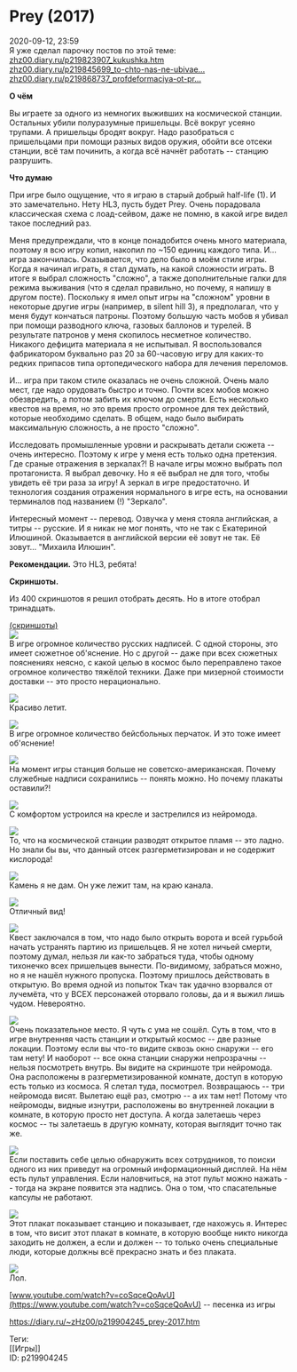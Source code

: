 Prey (2017)
============

   
 2020-09-12, 23:59   
  Я уже сделал парочку постов по этой теме:   
  [zhz00.diary.ru/p219823907\_kukushka.htm](Кукушка)    
  [zhz00.diary.ru/p219845699\_to-chto-nas-ne-ubivae...](То,%20что%20нас%20не%20убивает)    
  [zhz00.diary.ru/p219868737\_profdeformaciya-ot-pr...](Профдеформация%20от%20Prey%20(2017))    
   
   
  **О чём**    
   
 Вы играете за одного из немногих выживших на космической станции. Остальных убили полуразумные пришельцы. Всё вокруг усеяно трупами. А пришельцы бродят вокруг. Надо разобраться с пришельцами при помощи разных видов оружия, обойти все отсеки станции, всё там починить, а когда всё начнёт работать -- станцию разрушить.   
   
  **Что думаю**    
   
 При игре было ощущение, что я играю в старый добрый half-life (1). И это замечательно. Нету HL3, пусть будет Prey. Очень порадовала классическая схема с лоад-сейвом, даже не помню, в какой игре видел такое последний раз.   
   
 Меня предупреждали, что в конце понадобится очень много материала, поэтому я всю игру копил, накопил по ~150 единиц каждого типа. И... игра закончилась. Оказывается, что дело было в моём стиле игры. Когда я начинал играть, я стал думать, на какой сложности играть. В итоге я выбрал сложность "сложно", а также дополнительные галки для режима выживания (что я сделал правильно, но почему, я напишу в другом посте). Поскольку я имел опыт игры на "сложном" уровни в некоторые другие игры (например, в silent hill 3), я предполагал, что у меня будут кончаться патроны. Поэтому большую часть мобов я убивал при помощи разводного ключа, газовых баллонов и турелей. В результате патронов у меня скопилось несметное количество. Никакого дефицита материала я не испытывал. Я воспользовался фабрикатором буквально раз 20 за 60-часовую игру для каких-то редких припасов типа ортопедического набора для лечения переломов.   
   
 И... игра при таком стиле оказалась не очень сложной. Очень мало мест, где надо орудовать быстро и точно. Почти всех мобов можно обезвредить, а потом забить их ключом до смерти. Есть несколько квестов на время, но это время просто огромное для тех действий, которые необходимо сделать. В общем, надо было выбирать максимальную сложность, а не просто "сложно".   
   
 Исследовать промышленные уровни и раскрывать детали сюжета -- очень интересно. Поэтому к игре у меня есть только одна претензия. Где сраные отражения в зеркалах?! В начале игры можно выбрать пол протагониста. Я выбрал девочку. Но я её выбрал не для того, чтобы увидеть её три раза за игру! А зеркал в игре предостаточно. И технология создания отражения нормального в игре есть, на основании терминалов под названием (!) "Зеркало".   
   
 Интересный момент -- перевод. Озвучка у меня стояла английская, а титры -- русские. И я никак не мог понять, что не так с Екатериной Илюшиной. Оказывается в английской версии её зовут не так. Её зовут... "Михаила Илюшин".   
   
  **Рекомендации.**  Это HL3, ребята!   
   
  **Скриншоты.**    
   
 Из 400 скриншотов я решил отобрать десять. Но в итоге отобрал тринадцать.   
   
  [(скриншоты)](https://zHz00.diary.ru/p219904245.htm?index=1#linkmore219904245m1)       
  [![](https://i.imgur.com/Vk2Lxynl.jpg)](https://i.imgur.com/Vk2Lxyn.jpg)    
 В игре огромное количество русских надписей. С одной стороны, это имеет сюжетное об'яснение. Но с другой -- даже при всех сюжетных пояснениях неясно, с какой целью в космос было переправлено такое огромное количество тяжёлой техники. Даже при мизерной стоимости доставки -- это просто нерационально.   
   
  [![](https://i.imgur.com/lX89Pzil.jpg)](https://i.imgur.com/lX89Pzi.jpg)    
 Красиво летит.   
   
  [![](https://i.imgur.com/GAYiAvnl.jpg)](https://i.imgur.com/GAYiAvn.jpg)    
 В игре огромное количество бейсбольных перчаток. И это тоже имеет об'яснение!   
   
  [![](https://i.imgur.com/NjWFx1dl.jpg)](https://i.imgur.com/NjWFx1d.jpg)    
 На момент игры станция больше не советско-американская. Почему служебные надписи сохранились -- понять можно. Но почему плакаты оставили?!   
   
  [![](https://i.imgur.com/KHWbJAwl.jpg)](https://i.imgur.com/KHWbJAw.jpg)    
 С комфортом устроился на кресле и застрелился из нейромода.   
   
  [![](https://i.imgur.com/t4r6J8bl.jpg)](https://i.imgur.com/t4r6J8b.jpg)    
 То, что на космической станции разводят открытое пламя -- это ладно. Но знали бы вы, что данный отсек разгерметизирован и не содержит кислорода!   
   
  [![](https://i.imgur.com/1wN0NVVl.jpg)](https://i.imgur.com/1wN0NVV.jpg)    
 Камень я не дам. Он уже лежит там, на краю канала.   
   
  [![](https://i.imgur.com/TOgOWHnl.jpg)](https://i.imgur.com/TOgOWHn.jpg)    
 Отличный вид!   
   
  [![](https://i.imgur.com/g607jKZl.jpg)](https://i.imgur.com/g607jKZ.jpg)    
 Квест заключался в том, что надо было открыть ворота и всей гурьбой начать устранять партию из пришельцев. Я не хотел ничьей смерти, поэтому думал, нельзя ли как-то забраться туда, чтобы одному тихонечко всех пришельцев вынести. По-видимому, забраться можно, но я не нашёл нужного пропуска. Поэтому пришлось действовать в открытую. Во время одной из попыток Ткач так удачно взорвался от лучемёта, что у ВСЕХ персонажей оторвало головы, да и я выжил лишь чудом. Невероятно.   
   
  [![](https://i.imgur.com/Mu41EDZl.jpg)](https://i.imgur.com/Mu41EDZ.jpg)    
 Очень показательное место. Я чуть с ума не сошёл. Суть в том, что в игре внутренняя часть станции и открытый космос -- две разные локации. Поэтому если вы что-то видите сквозь окно снаружи -- его там нету! И наоборот -- все окна станции снаружи непрозрачны -- нельзя посмотреть внутрь. Вы видите на скриншоте три нейромода. Она расположены в разгерметизированной комнате, доступ в которую есть только из космоса. Я слетал туда, посмотрел. Возвращаюсь -- три нейромода висят. Вылетаю ещё раз, смотрю -- а их там нет! Потому что нейромоды, видные изнутри, расположены во внутренней локации в комнате, в которую просто нет доступа. А когда залетаешь через космос -- ты залетаешь в другую комнату, которая выглядит точно так же.   
   
  [![](https://i.imgur.com/7Qx4xNgl.jpg)](https://i.imgur.com/7Qx4xNg.jpg)    
 Если поставить себе целью обнаружить всех сотрудников, то поиски одного из них приведут на огромный информационный дисплей. На нём есть пульт управления. Если наловчиться, на этот пульт можно нажать -- тогда на экране появится эта надпись. Она о том, что спасательные капсулы не работают.   
   
  [![](https://i.imgur.com/FFZ6DbXl.jpg)](https://i.imgur.com/FFZ6DbX.jpg)    
 Этот плакат показывает станцию и показывает, где нахожусь я. Интерес в том, что висит этот плакат в комнате, в которую вообще никто никогда заходить не должен, а если и должен -- то только очень специальные люди, которые должны всё прекрасно знать и без плаката.   
   
  [![](https://i.imgur.com/LmPZQQ7l.jpg)](https://i.imgur.com/LmPZQQ7.jpg)    
 Лол.   
      
   
  [www.youtube.com/watch?v=coSqceQoAvU](https://www.youtube.com/watch?v=coSqceQoAvU)  -- песенка из игры   
    
 <https://diary.ru/~zHz00/p219904245_prey-2017.htm>   
   
 Теги:   
 [[Игры]]   
 ID: p219904245